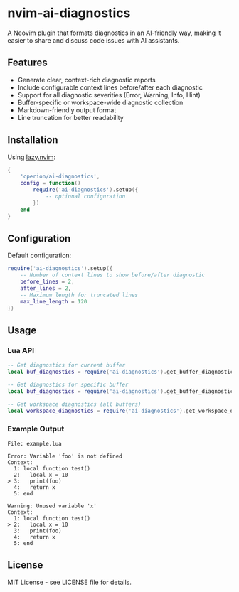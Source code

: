 # nvim-ai-diagnostics

A Neovim plugin that formats diagnostics in an AI-friendly way, making it easier to share and discuss code issues with AI assistants.

## Features

- Generate clear, context-rich diagnostic reports
- Include configurable context lines before/after each diagnostic
- Support for all diagnostic severities (Error, Warning, Info, Hint)
- Buffer-specific or workspace-wide diagnostic collection
- Markdown-friendly output format
- Line truncation for better readability

## Installation

Using [lazy.nvim](https://github.com/folke/lazy.nvim):

```lua
{
    'cperion/ai-diagnostics',
    config = function()
        require('ai-diagnostics').setup({
            -- optional configuration
        })
    end
}
```

## Configuration

Default configuration:

```lua
require('ai-diagnostics').setup({
    -- Number of context lines to show before/after diagnostic
    before_lines = 2,
    after_lines = 2,
    -- Maximum length for truncated lines
    max_line_length = 120
})
```

## Usage

### Lua API

```lua
-- Get diagnostics for current buffer
local buf_diagnostics = require('ai-diagnostics').get_buffer_diagnostics()

-- Get diagnostics for specific buffer
local buf_diagnostics = require('ai-diagnostics').get_buffer_diagnostics(bufnr)

-- Get workspace diagnostics (all buffers)
local workspace_diagnostics = require('ai-diagnostics').get_workspace_diagnostics()
```

### Example Output

```
File: example.lua

Error: Variable 'foo' is not defined
Context:
  1: local function test()
  2:   local x = 10
> 3:   print(foo)
  4:   return x
  5: end

Warning: Unused variable 'x'
Context:
  1: local function test()
> 2:   local x = 10
  3:   print(foo)
  4:   return x
  5: end
```

## License

MIT License - see LICENSE file for details.
